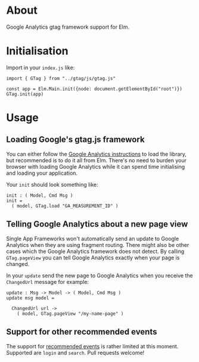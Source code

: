 # About

Google Analytics gtag framework support for Elm.


# Initialisation

Import in your `index.js` like:

```
import { GTag } from "../gtag/js/gtag.js"

const app = Elm.Main.init({node: document.getElementById("root")})
GTag.init(app)
```


# Usage

## Loading Google's gtag.js framework

You can either follow the [Google Analytics
instructions](https://developers.google.com/analytics/devguides/collection/gtagjs)
to load the library, but recommended is to do it all from Elm. There's
no need to burden your browser with loading Google Analytics while it
can spend time initialising and loading your application.

Your `init` should look something like:

```
init : ( Model, Cmd Msg )
init =
  ( model, GTag.load "GA_MEASUREMENT_ID" )
```


## Telling Google Analytics about a new page view

Single App Frameworks won't automatically send an update to Google
Analytics when they are using fragment routing. There might also be
other cases which the Google Analytics framework does not detect. By
calling `GTag.pageView` you can tell Google Analytics exactly when
your page is changed.

In your `update` send the new page to Google Analytics when you
receive the `ChangedUrl` message for example:

```
update : Msg -> Model -> ( Model, Cmd Msg )
update msg model =

  ChangedUrl url ->
    ( model, GTag.pageView "/my-name-page" )
```


## Support for other recommended events

The support for [recommended
events](https://developers.google.com/gtagjs/reference/event) is
rather limited at this moment. Supported are `login` and
`search`. Pull requests welcome!
